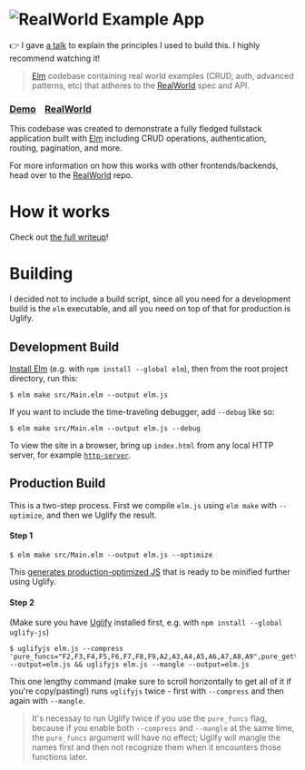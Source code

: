 # ![RealWorld Example App](https://cloud.githubusercontent.com/assets/556934/25448178/3e7dc5c0-2a7d-11e7-8069-06da5169dae6.png)

👉 I gave [a talk](https://www.youtube.com/watch?v=DoA4Txr4GUs)
to explain the principles I used to build this. I highly recommend watching it!

> [Elm](http://elm-lang.org) codebase containing real world examples (CRUD, auth, advanced patterns, etc) that adheres to the [RealWorld](https://github.com/gothinkster/realworld-example-apps) spec and API.


### [Demo](https://elm-spa-example.netlify.com/)&nbsp;&nbsp;&nbsp;&nbsp;[RealWorld](https://github.com/gothinkster/realworld)


This codebase was created to demonstrate a fully fledged fullstack application built with [Elm](http://elm-lang.org) including CRUD operations, authentication, routing, pagination, and more.

For more information on how this works with other frontends/backends, head over to the [RealWorld](https://github.com/gothinkster/realworld) repo.

# How it works

Check out [the full writeup](https://dev.to/rtfeldman/tour-of-an-open-source-elm-spa)!

# Building

I decided not to include a build script, since all you need for a development build is the `elm` executable, and all you need on top of that for production is Uglify.

## Development Build

[Install Elm](https://guide.elm-lang.org/install.html) (e.g. with `npm install --global elm`), then from the root project directory, run this:

```
$ elm make src/Main.elm --output elm.js
```

If you want to include the time-traveling debugger, add `--debug` like so:

```
$ elm make src/Main.elm --output elm.js --debug
```

To view the site in a browser, bring up `index.html` from any local HTTP server, for example [`http-server`](https://www.npmjs.com/package/http-server).

## Production Build

This is a two-step process. First we compile `elm.js` using `elm make` with `--optimize`, and then we Uglify the result.

#### Step 1

```
$ elm make src/Main.elm --output elm.js --optimize
```

This [generates production-optimized JS](https://elm-lang.org/blog/small-assets-without-the-headache) that is ready to be minified further using Uglify.

#### Step 2

(Make sure you have [Uglify](http://lisperator.net/uglifyjs/) installed first, e.g. with `npm install --global uglify-js`)

```
$ uglifyjs elm.js --compress 'pure_funcs="F2,F3,F4,F5,F6,F7,F8,F9,A2,A3,A4,A5,A6,A7,A8,A9",pure_getters=true,keep_fargs=false,unsafe_comps=true,unsafe=true,passes=2' --output=elm.js && uglifyjs elm.js --mangle --output=elm.js
```

This one lengthy command (make sure to scroll horizontally to get all of it if you're copy/pasting!) runs `uglifyjs` twice - first with `--compress` and then again with `--mangle`.

> It's necessay to run Uglify twice if you use the `pure_funcs` flag, because if you enable both `--compress` and `--mangle` at the same time, the `pure_funcs` argument will have no effect; Uglify will mangle the names first and then not recognize them when it encounters those functions later.
